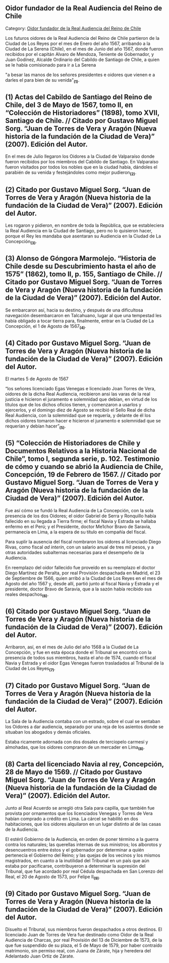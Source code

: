 ## Oidor fundador de la Real Audiencia del Reino de Chile

Category: [Oidor fundador de la Real Audiencia del Reino de Chile](http://descubrircorrientes.com.ar/2012/index.php/2547-historia-desde-el-origen-hasta-1814/corrientes-colonial-primeras-noticias/torres-de-vera-y-aragon-en-america/oidor-fundador-de-la-real-audiencia-del-reino-de-chile)

Los futuros oidores de la Real Audiencia del Reino de Chile partieron de la Ciudad de Los Reyes por el mes de Enero del año 1567, arribando a la Ciudad de La Serena (Chile), en el mes de Junio del año 1567, donde fueron recibidos por el capitán Alvaro de Mendoza, Teniente de Gobernador, y Juan Godínez, Alcalde Ordinario del Cabildo de Santiago de Chile, a quien se le había comisionado para ir a La Serena

"a besar las manos de los señores presidentes e oidores que vienen e a darles el para bien de su venida"<sub><strong>(1)</strong></sub>.

## **(1)** Actas del Cabildo de Santiago del Reino de Chile, del 3 de Mayo de 1567, tomo II, en “Colección de Historiadores” (1898), tomo XVII, Santiago de Chile. // Citado por Gustavo Miguel Sorg. “Juan de Torres de Vera y Aragón (Nueva historia de la fundación de la Ciudad de Vera)” (2007). Edición del Autor.

En el mes de Julio llegaron los Oidores a la Ciudad de Valparaíso donde fueron recibidos por los miembros del Cabildo de Santiago. En Valparaíso fueron visitados por todos los nobles que en la ciudad había, dándoles el parabién de su venida y festejándoles como mejor pudieron<sub><strong>(2)</strong></sub>.  

## **(2)** Citado por Gustavo Miguel Sorg. “Juan de Torres de Vera y Aragón (Nueva historia de la fundación de la Ciudad de Vera)” (2007). Edición del Autor.

Les rogaron y pidieron, en nombre de toda la República, que se estableciera la Real Audiencia en la Ciudad de Santiago, pero no lo quisieron hacer, porque el Rey les mandaba que asentaran su Audiencia en la Ciudad de La Concepción<sub><strong>(3)</strong></sub>.

## **(3)** Alonso de Góngora Marmolejo. “Historia de Chile desde su Descubrimiento hasta el año de 1575” (1862), tomo II, p. 155, Santiago de Chile. // Citado por Gustavo Miguel Sorg. “Juan de Torres de Vera y Aragón (Nueva historia de la fundación de la Ciudad de Vera)” (2007). Edición del Autor.

Se embarcaron así, hacia su destino, y después de una dificultosa navegación desembarcaron en Talcahuano, lugar al que una tempestad les había obligado a tocar tierra para, finalmente, entrar en la Ciudad de La Concepción, el 1 de Agosto de 1567<sub><strong>(4)</strong></sub>.

## **(4)** Citado por Gustavo Miguel Sorg. “Juan de Torres de Vera y Aragón (Nueva historia de la fundación de la Ciudad de Vera)” (2007). Edición del Autor.

El martes 5 de Agosto de 1567

“los señores licenciado Egas Venegas e licenciado Joan Torres de Vera, oidores de la dicha Real Audiencia, recibieron ansi las varas de la real justicia e hicieron el juramento e solemnidad que debían, en virtud de los títulos que de los dichos oficios tienen, y comenzaron a usarlos y ejercerlos, y el domingo diez de Agosto se recibió el Sello Real de dicha Real Audiencia, con la solemnidad que se requería, y delante de él los dichos oidores tomaron hacer e hicieron el juramento e solemnidad que se requerían y debían hacer”<sub><strong>(5)</strong></sub>.

## **(5)** “Colección de Historiadores de Chile y Documentos Relativos a la Historia Nacional de Chile”, tomo I, segunda serie, p. 102. Testimonio de cómo y cuando se abrió la Audiencia de Chile, Concepción, 19 de Febrero de 1567. // Citado por Gustavo Miguel Sorg. “Juan de Torres de Vera y Aragón (Nueva historia de la fundación de la Ciudad de Vera)” (2007). Edición del Autor.

Fue así cómo se fundó la Real Audiencia de La Concepción, con la sola presencia de los dos Oidores; el oidor Gabriel de Serra y Ronquillo había fallecido en su llegada a Tierra firme; el fiscal Navia y Estrada se hallaba enfermo en el Perú; y el Presidente, doctor Me1chor Bravo de Saravia, permanecía en Lima, a la espera de su título en compañía del fiscal.

Para suplir la ausencia del fiscal nombraron los oidores al licenciado Diego Rivas, como fiscal _ad interin_, con un salario anual de tres mil pesos, y a otras autoridades subalternas necesarias para el desempeño de la Audiencia.

En reemplazo del oidor fallecido fue proveído en su reemplazo el doctor Diego Martínez de Peralta, por real Provisión despachada en Madrid, el 23 de Septiembre de 1566, quien arribó a la Ciudad de Los Reyes en el mes de Agosto del año 1567 y, desde allí, partió junto al fiscal Navia y Estrada y el presidente, doctor Bravo de Saravia, que a la sazón había recibido sus reales despachos<sub><strong>(6)</strong></sub>.

## **(6)** Citado por Gustavo Miguel Sorg. “Juan de Torres de Vera y Aragón (Nueva historia de la fundación de la Ciudad de Vera)” (2007). Edición del Autor.

Arribaron, así, en el mes de Julio del año 1568 a la Ciudad de La Concepción, y fue en esta época donde el Tribunal se encontró con la presencia de todos sus miembros, hasta el año de 1574, cuando el fiscal Navia y Estrada y el oidor Egas Venegas fueron trasladados al Tribunal de la Ciudad de Los Reyes<sub><strong>(7)</strong></sub>.

## **(7)** Citado por Gustavo Miguel Sorg. “Juan de Torres de Vera y Aragón (Nueva historia de la fundación de la Ciudad de Vera)” (2007). Edición del Autor.

La Sala de la Audiencia contaba con un estrado, sobre el cual se sentaban los Oidores a dar audiencia, separado por una reja de los asientos donde se situaban los abogados y demás oficiales.

Estaba ricamente adornada con dos dosales de terciopelo carmesí y almohadas, que los oidores compraron de un mercader en Lima<sub><strong>(8)</strong></sub>.

## **(8)** Carta del licenciado Navia al rey, Concepción, 28 de Mayo de 1569. // Citado por Gustavo Miguel Sorg. “Juan de Torres de Vera y Aragón (Nueva historia de la fundación de la Ciudad de Vera)” (2007). Edición del Autor.

Junto al Real Acuerdo se arregló otra Sala para capilla, que también fue provista por ornamentos que los licenciados Venegas y Torres de Vera habían comprado a crédito en Lima. La cárcel se habilitó en dos habitaciones, que los oidores alquilaron en un lugar distinto al de las casas de la Audiencia.

El estéril Gobierno de la Audiencia, en orden de poner término a la guerra contra los naturales; las querellas internas de sus ministros; los alborotos y desencuentros entre éstos y el gobernador por determinar a quién pertenecía el Gobierno del Reino; y las quejas de los vecinos y los mismos magistrados, en cuanto a la inutilidad del Tribunal en un país que aún estaba por pacificarse, contribuyeron a determinar la supresión del Tribunal, que fue acordado por real Cédula despachada en San Lorenzo del Real, el 20 de Agosto de 1573, por Felipe II<sub><strong>(9)</strong></sub>.

## **(9)** Citado por Gustavo Miguel Sorg. “Juan de Torres de Vera y Aragón (Nueva historia de la fundación de la Ciudad de Vera)” (2007). Edición del Autor.

Disuelto el Tribunal, sus miembros fueron despachados a otros destinos. El licenciado Juan de Torres de Vera fue destinado como Oidor de la Real Audiencia de Charcas, por real Provisión del 13 de Diciembre de 1573, de la que fue suspendido de su plaza, el 5 de Mayo de 1579, por haber contraído matrimonio, sin permiso real, con Juana de Zárate, hija y heredera del Adelantado Juan Ortiz de Zárate.